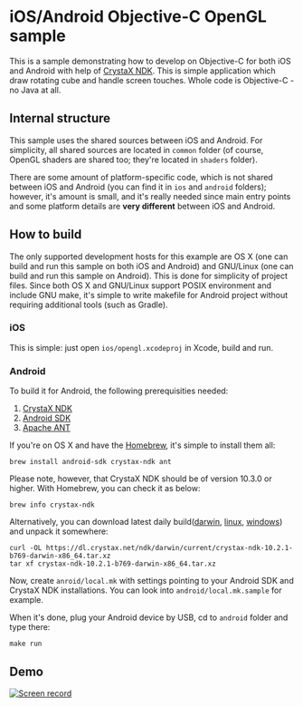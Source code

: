# iOS/Android Objective-C OpenGL sample

This is a sample demonstrating how to develop on Objective-C for both iOS and Android
with help of [CrystaX NDK](https://www.crystax.net/android/ndk). This is simple application
which draw rotating cube and handle screen touches. Whole code is Objective-C - no Java at all.

## Internal structure

This sample uses the shared sources between iOS and Android. For simplicity, all shared sources
are located in `common` folder (of course, OpenGL shaders are shared too; they're located in `shaders` folder).

There are some amount of platform-specific code, which is not shared between iOS and Android
(you can find it in `ios` and `android` folders); however, it's amount is small, and it's
really needed since main entry points and some platform details are **very different** between
iOS and Android.

## How to build

The only supported development hosts for this example are OS X (one can build and run this sample on both iOS and Android)
and GNU/Linux (one can build and run this sample on Android). This is done for simplicity of project files.
Since both OS X and GNU/Linux support POSIX environment and include GNU make, it's simple to write makefile for Android
project without requiring additional tools (such as Gradle).

### iOS

This is simple: just open `ios/opengl.xcodeproj` in Xcode, build and run.

### Android

To build it for Android, the following prerequisities needed:

1. [CrystaX NDK](https://www.crystax.net/android/ndk)
2. [Android SDK](http://developer.android.com/sdk/index.html)
3. [Apache ANT](http://ant.apache.org/)

If you're on OS X and have the [Homebrew](http://brew.sh), it's simple to install them all:

```
brew install android-sdk crystax-ndk ant
```

Please note, however, that CrystaX NDK should be of version 10.3.0 or higher. With Homebrew, you can
check it as below:

```
brew info crystax-ndk
```

Alternatively, you can download latest daily build([darwin](https://dl.crystax.net/ndk/darwin/current/),
[linux](https://dl.crystax.net/ndk/linux/current/), [windows](https://dl.crystax.net/ndk/windows/current/))
and unpack it somewhere:

```
curl -OL https://dl.crystax.net/ndk/darwin/current/crystax-ndk-10.2.1-b769-darwin-x86_64.tar.xz
tar xf crystax-ndk-10.2.1-b769-darwin-x86_64.tar.xz
```

Now, create `anroid/local.mk` with settings pointing to your Android SDK and CrystaX NDK installations.
You can look into `android/local.mk.sample` for example.

When it's done, plug your Android device by USB, cd to `android` folder and type there:
```
make run
```

## Demo

[![Screen record](http://i.imgur.com/QVhUUfe.png)](https://youtu.be/wUxPXT_gEmA "Screen record")
